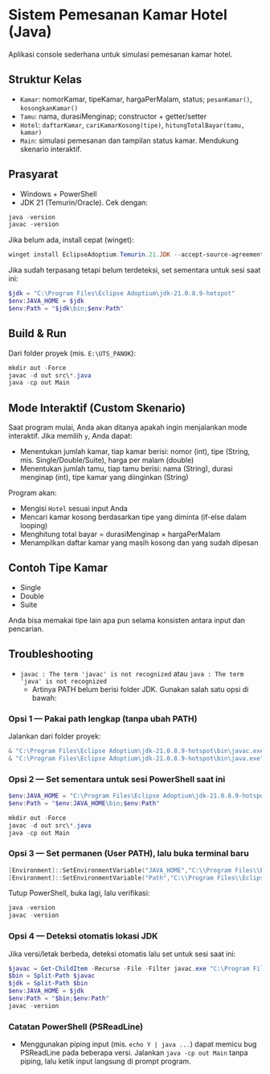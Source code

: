 # Sistem Pemesanan Kamar Hotel (Java)

Aplikasi console sederhana untuk simulasi pemesanan kamar hotel.

## Struktur Kelas
- `Kamar`: nomorKamar, tipeKamar, hargaPerMalam, status; `pesanKamar()`, `kosongkanKamar()`
- `Tamu`: nama, durasiMenginap; constructor + getter/setter
- `Hotel`: `daftarKamar`, `cariKamarKosong(tipe)`, `hitungTotalBayar(tamu, kamar)`
- `Main`: simulasi pemesanan dan tampilan status kamar. Mendukung skenario interaktif.

## Prasyarat
- Windows + PowerShell
- JDK 21 (Temurin/Oracle). Cek dengan:
```powershell
java -version
javac -version
```
Jika belum ada, install cepat (winget):
```powershell
winget install EclipseAdoptium.Temurin.21.JDK --accept-source-agreements --accept-package-agreements
```

Jika sudah terpasang tetapi belum terdeteksi, set sementara untuk sesi saat ini:
```powershell
$jdk = "C:\Program Files\Eclipse Adoptium\jdk-21.0.8.9-hotspot"
$env:JAVA_HOME = $jdk
$env:Path = "$jdk\bin;$env:Path"
```

## Build & Run
Dari folder proyek (mis. `E:\UTS_PANOK`):
```powershell
mkdir out -Force
javac -d out src\*.java
java -cp out Main
```

## Mode Interaktif (Custom Skenario)
Saat program mulai, Anda akan ditanya apakah ingin menjalankan mode interaktif. Jika memilih `y`, Anda dapat:
- Menentukan jumlah kamar, tiap kamar berisi: nomor (int), tipe (String, mis. Single/Double/Suite), harga per malam (double)
- Menentukan jumlah tamu, tiap tamu berisi: nama (String), durasi menginap (int), tipe kamar yang diinginkan (String)

Program akan:
- Mengisi `Hotel` sesuai input Anda
- Mencari kamar kosong berdasarkan tipe yang diminta (if-else dalam looping)
- Menghitung total bayar = durasiMenginap × hargaPerMalam
- Menampilkan daftar kamar yang masih kosong dan yang sudah dipesan

## Contoh Tipe Kamar
- Single
- Double
- Suite

Anda bisa memakai tipe lain apa pun selama konsisten antara input dan pencarian.

## Troubleshooting
- `javac : The term 'javac' is not recognized` atau `java : The term 'java' is not recognized`
  - Artinya PATH belum berisi folder JDK. Gunakan salah satu opsi di bawah:

### Opsi 1 — Pakai path lengkap (tanpa ubah PATH)
Jalankan dari folder proyek:
```powershell
& "C:\Program Files\Eclipse Adoptium\jdk-21.0.8.9-hotspot\bin\javac.exe" -d out src\*.java
& "C:\Program Files\Eclipse Adoptium\jdk-21.0.8.9-hotspot\bin\java.exe" -cp out Main
```

### Opsi 2 — Set sementara untuk sesi PowerShell saat ini
```powershell
$env:JAVA_HOME = "C:\Program Files\Eclipse Adoptium\jdk-21.0.8.9-hotspot"
$env:Path = "$env:JAVA_HOME\bin;$env:Path"

mkdir out -Force
javac -d out src\*.java
java -cp out Main
```

### Opsi 3 — Set permanen (User PATH), lalu buka terminal baru
```powershell
[Environment]::SetEnvironmentVariable("JAVA_HOME","C:\\Program Files\\Eclipse Adoptium\\jdk-21.0.8.9-hotspot","User")
[Environment]::SetEnvironmentVariable("Path","C:\\Program Files\\Eclipse Adoptium\\jdk-21.0.8.9-hotspot\\bin;" + [Environment]::GetEnvironmentVariable("Path","User"),"User")
```
Tutup PowerShell, buka lagi, lalu verifikasi:
```powershell
java -version
javac -version
```

### Opsi 4 — Deteksi otomatis lokasi JDK
Jika versi/letak berbeda, deteksi otomatis lalu set untuk sesi saat ini:
```powershell
$javac = Get-ChildItem -Recurse -File -Filter javac.exe "C:\Program Files","C:\Program Files (x86)","C:\ProgramData" -ErrorAction SilentlyContinue | Select-Object -First 1 -Expand FullName
$bin = Split-Path $javac
$jdk = Split-Path $bin
$env:JAVA_HOME = $jdk
$env:Path = "$bin;$env:Path"
javac -version
```

### Catatan PowerShell (PSReadLine)
- Menggunakan piping input (mis. `echo Y | java ...`) dapat memicu bug PSReadLine pada beberapa versi. Jalankan `java -cp out Main` tanpa piping, lalu ketik input langsung di prompt program.
